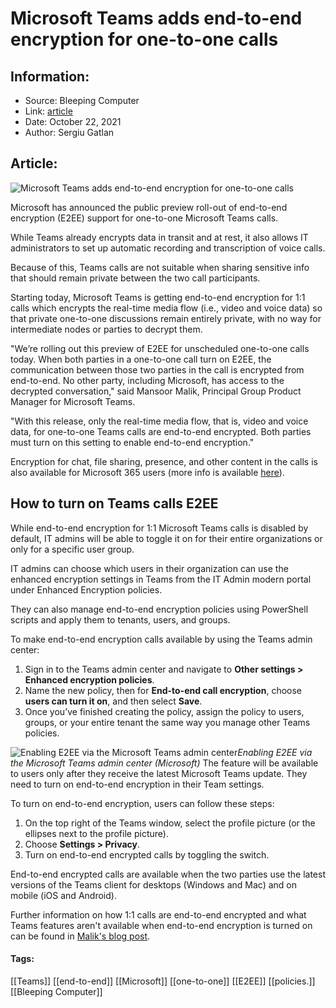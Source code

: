 # Microsoft Teams adds end-to-end encryption for one-to-one calls
### 

## Information:
+ Source: Bleeping Computer
+ Link: [article](https://www.bleepingcomputer.com/news/security/microsoft-teams-adds-end-to-end-encryption-for-one-to-one-calls/)
+ Date: October 22, 2021
+ Author: Sergiu Gatlan


## Article:
![Microsoft Teams adds end-to-end encryption for one-to-one calls](https://www.bleepstatic.com/content/hl-images/2021/04/27/0_Microsoft-Teams.jpg)


Microsoft has announced the public preview roll-out of end-to-end encryption (E2EE) support for one-to-one Microsoft Teams calls.


While Teams already encrypts data in transit and at rest, it also allows IT administrators to set up automatic recording and transcription of voice calls.


Because of this, Teams calls are not suitable when sharing sensitive info that should remain private between the two call participants.


Starting today, Microsoft Teams is getting end-to-end encryption for 1:1 calls which encrypts the real-time media flow (i.e., video and voice data) so that private one-to-one discussions remain entirely private, with no way for intermediate nodes or parties to decrypt them.


"We’re rolling out this preview of E2EE for unscheduled one-to-one calls today. When both parties in a one-to-one call turn on E2EE, the communication between those two parties in the call is encrypted from end-to-end. No other party, including Microsoft, has access to the decrypted conversation," said Mansoor Malik, Principal Group Product Manager for Microsoft Teams.


"With this release, only the real-time media flow, that is, video and voice data, for one-to-one Teams calls are end-to-end encrypted. Both parties must turn on this setting to enable end-to-end encryption."


Encryption for chat, file sharing, presence, and other content in the calls is also available for Microsoft 365 users (more info is available [here](https://docs.microsoft.com/en-us/microsoft-365/compliance/encryption?view=o365-worldwide)).


How to turn on Teams calls E2EE
-------------------------------


While end-to-end encryption for 1:1 Microsoft Teams calls is disabled by default, IT admins will be able to toggle it on for their entire organizations or only for a specific user group.




IT admins can choose which users in their organization can use the enhanced encryption settings in Teams from the IT Admin modern portal under Enhanced Encryption policies.


They can also manage end-to-end encryption policies using PowerShell scripts and apply them to tenants, users, and groups.


To make end-to-end encryption calls available by using the Teams admin center:


1. Sign in to the Teams admin center and navigate to **Other settings > Enhanced encryption policies**.
2. Name the new policy, then for **End-to-end call encryption**, choose **users can turn it on**, and then select **Save**.
3. Once you’ve finished creating the policy, assign the policy to users, groups, or your entire tenant the same way you manage other Teams policies.



![Enabling E2EE via the Microsoft Teams admin center](https://www.bleepstatic.com/images/news/u/1109292/2021/Teams_E2EE.png)*Enabling E2EE via the Microsoft Teams admin center (Microsoft)*
The feature will be available to users only after they receive the latest Microsoft Teams update. They need to turn on end-to-end encryption in their Team settings.


To turn on end-to-end encryption, users can follow these steps:


1. On the top right of the Teams window, select the profile picture (or the ellipses next to the profile picture).
2. Choose **Settings > Privacy**.
3. Turn on end-to-end encrypted calls by toggling the switch.


End-to-end encrypted calls are available when the two parties use the latest versions of the Teams client for desktops (Windows and Mac) and on mobile (iOS and Android).


Further information on how 1:1 calls are end-to-end encrypted and what Teams features aren't available when end-to-end encryption is turned on can be found in [Malik's blog post](https://techcommunity.microsoft.com/t5/microsoft-teams-blog/use-end-to-end-encryption-for-one-to-one-microsoft-teams-calls/ba-p/2867066).




#### Tags:
[[Teams]] [[end-to-end]] [[Microsoft]] [[one-to-one]] [[E2EE]] [[policies.]] [[Bleeping Computer]]
